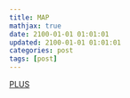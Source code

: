 ```yaml
---
title: MAP
mathjax: true
date: 2100-01-01 01:01:01
updated: 2100-01-01 01:01:01
categories: post
tags: [post]
---
```


[PLUS](/Math/190423-PLUS)
